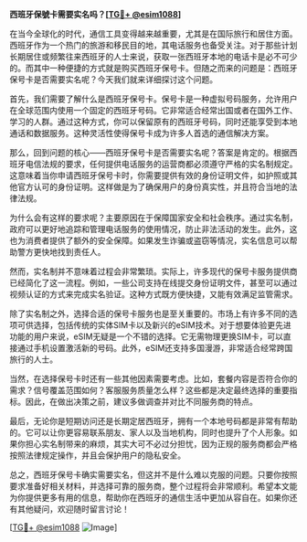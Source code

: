 **西班牙保號卡需要实名吗？[[TG💪+ @esim1088](https://t.me/s/esim1088)]**

在当今全球化的时代，通信工具变得越来越重要，尤其是在国际旅行和居住方面。西班牙作为一个热门的旅游和移民目的地，其电话服务也备受关注。对于那些计划长期居住或频繁往来西班牙的人士来说，获取一张西班牙本地的电话卡是必不可少的。而其中一种便捷的方式就是购买西班牙保号卡。但随之而来的问题是：西班牙保号卡是否需要实名呢？今天我们就来详细探讨这个问题。

首先，我们需要了解什么是西班牙保号卡。保号卡是一种虚拟号码服务，允许用户在全球范围内使用一个固定的西班牙号码。它非常适合经常出国或者在国外工作、学习的人群。通过这种方式，你可以保留原有的西班牙号码，同时还能享受到本地通话和数据服务。这种灵活性使得保号卡成为许多人首选的通信解决方案。

那么，回到问题的核心——西班牙保号卡是否需要实名呢？答案是肯定的。根据西班牙电信法规的要求，任何提供电话服务的运营商都必须遵守严格的实名制规定。这意味着当你申请西班牙保号卡时，你需要提供有效的身份证明文件，如护照或其他官方认可的身份证明。这样做是为了确保用户的身份真实性，并且符合当地的法律法规。

为什么会有这样的要求呢？主要原因在于保障国家安全和社会秩序。通过实名制，政府可以更好地追踪和管理电话服务的使用情况，防止非法活动的发生。此外，这也为消费者提供了额外的安全保障。如果发生诈骗或盗窃等情况，实名信息可以帮助警方更快地找到责任人。

然而，实名制并不意味着过程会非常繁琐。实际上，许多现代的保号卡服务提供商已经简化了这一流程。例如，一些公司支持在线提交身份证明文件，甚至可以通过视频认证的方式来完成实名验证。这种方式既方便快捷，又能有效满足监管需求。

除了实名制之外，选择合适的保号卡服务也是至关重要的。市场上有许多不同的选项可供选择，包括传统的实体SIM卡以及新兴的eSIM技术。对于想要体验更先进功能的用户来说，eSIM无疑是一个不错的选择。它无需物理更换SIM卡，可以直接通过手机设置激活新的号码。此外，eSIM还支持多国漫游，非常适合经常跨国旅行的人士。

当然，在选择保号卡时还有一些其他因素需要考虑。比如，套餐内容是否符合你的需求？信号覆盖范围如何？客服服务质量怎么样？这些都是决定最终选择的重要指标。因此，在做出决策之前，建议多做调查并对比不同服务商的特点。

最后，无论你是短期访问还是长期定居西班牙，拥有一个本地号码都是非常有帮助的。它可以让你更容易联系朋友、家人以及当地机构，同时也提升了个人形象。如果你担心实名制带来的麻烦，其实大可不必过分担忧，因为正规的服务商都会严格按照法律规定操作，并且会保护用户的隐私安全。

总之，西班牙保号卡确实需要实名，但这并不是什么难以克服的问题。只要你按照要求准备好相关材料，并选择可靠的服务商，整个过程将会非常顺利。希望本文能为你提供更多有用的信息，帮助你在西班牙的通信生活中更加从容自在。如果你还有其他疑问，欢迎随时留言讨论！

[[TG💪+ @esim1088](https://t.me/s/esim1088) ![Image](https://i.postimg.cc/4NQfJmqS/Snipaste-2025-05-13-00-14-12.png)]